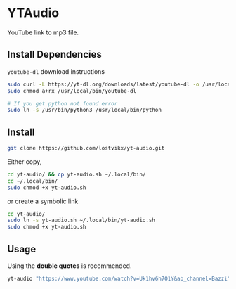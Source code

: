 # YTAudio

YouTube link to mp3 file.

## Install Dependencies

`youtube-dl` download instructions

```bash
sudo curl -L https://yt-dl.org/downloads/latest/youtube-dl -o /usr/local/bin/youtube-dl
sudo chmod a+rx /usr/local/bin/youtube-dl

# If you get python not found error
sudo ln -s /usr/bin/python3 /usr/local/bin/python
```

## Install

```bash
git clone https://github.com/lostvikx/yt-audio.git
```

Either copy,

```bash
cd yt-audio/ && cp yt-audio.sh ~/.local/bin/
cd ~/.local/bin/
sudo chmod +x yt-audio.sh
```

or create a symbolic link

```bash
cd yt-audio/
sudo ln -s yt-audio.sh ~/.local/bin/yt-audio.sh
sudo chmod +x yt-audio.sh
```

## Usage

Using the **double quotes** is recommended.

```bash
yt-audio "https://www.youtube.com/watch?v=Uk1hv6h7O1Y&ab_channel=Bazzi"
```
